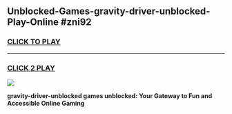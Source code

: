 
## Unblocked-Games-gravity-driver-unblocked-Play-Online #zni92
<h3>
<a href="https://news.freeplayer.one?title=gravity-driver-unblocked&ref=3">CLICK TO PLAY</a></h3>
<hr>

<h3>
<a href="https://news.freeplayer.one?title=gravity-driver-unblocked&ref=3">CLICK 2 PLAY</a>
  
</h3>

<a href="https://news.freeplayer.one?title=gravity-driver-unblocked&ref=3"><img src="https://clearcache.store/games.png"></a>


**gravity-driver-unblocked games unblocked: Your Gateway to Fun and Accessible Online Gaming**
